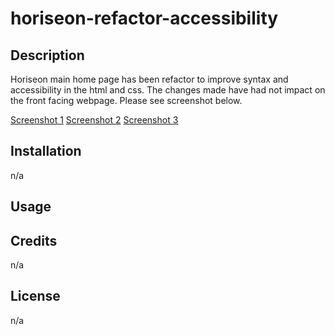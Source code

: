 # horiseon-refactor-accessibility

## Description
Horiseon main home page has been refactor to improve syntax and accessibility in the html and css. The changes made have had not impact on the front facing webpage. Please see screenshot below.

[Screenshot 1](.assets/images/horiseon-screenprint-1.png)
[Screenshot 2](.assets/images/horiseon-screenshot-2.png)
[Screenshot 3](.assets/images/horiseon-screenshot-3.png)

## Installation 
n/a

## Usage

## Credits
n/a

## License
n/a

